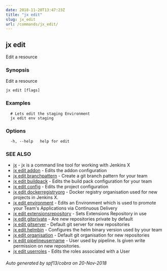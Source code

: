 ```yaml
---
date: 2018-11-20T13:47:23Z
title: "jx edit"
slug: jx_edit
url: /commands/jx_edit/
---
```

## jx edit

Edit a resource

### Synopsis

Edit a resource

```
jx edit [flags]
```

### Examples

```
  # Lets edit the staging Environment
  jx edit env staging
```

### Options

```
  -h, --help   help for edit
```

### SEE ALSO

* [jx](/commands/jx/)	 - jx is a command line tool for working with Jenkins X
* [jx edit addon](/commands/jx_edit_addon/)	 - Edits the addon configuration
* [jx edit branchpattern](/commands/jx_edit_branchpattern/)	 - Create a git branch pattern for your team
* [jx edit buildpack](/commands/jx_edit_buildpack/)	 - Edits the build pack configuration for your team
* [jx edit config](/commands/jx_edit_config/)	 - Edits the project configuration
* [jx edit dockerregistryorg](/commands/jx_edit_dockerregistryorg/)	 - Docker registry organisation used for new projects in Jenkins X.
* [jx edit environment](/commands/jx_edit_environment/)	 - Edits an Environment which is used to promote your Team's Applications via Continuous Delivery
* [jx edit extensionsrepository](/commands/jx_edit_extensionsrepository/)	 - Sets Extensions Repository in use
* [jx edit gitprivate](/commands/jx_edit_gitprivate/)	 - Are new repositories private by default
* [jx edit gitserver](/commands/jx_edit_gitserver/)	 - Default git server for new repositories
* [jx edit helmbin](/commands/jx_edit_helmbin/)	 - Configures the helm binary version used by your team
* [jx edit organisation](/commands/jx_edit_organisation/)	 - Default git organisation for new repositories
* [jx edit pipelineusername](/commands/jx_edit_pipelineusername/)	 - User used by pipeline. Is given write permission on new repositories.
* [jx edit userroles](/commands/jx_edit_userroles/)	 - Edits the roles associated with a User

###### Auto generated by spf13/cobra on 20-Nov-2018

